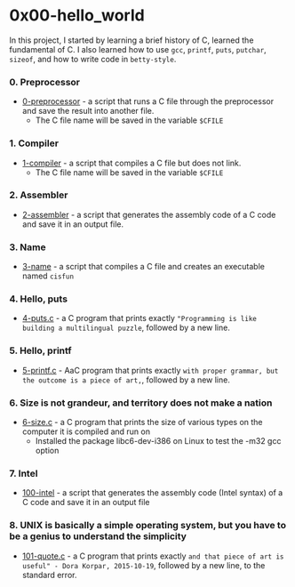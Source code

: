 # 0x00-hello_world

In this project, I started by learning a brief history of C, learned the fundamental of C. I also learned how to use ```gcc```, ```printf```, ```puts```, ```putchar```, ```sizeof```, and how to write code in ```betty-style```.

### 0. Preprocessor
- [0-preprocessor](https://github.com/jacobgbemi/alx-low_level_programming/blob/master/0x00-hello_world/0-preprocessor) - a script that runs a C file through the preprocessor and save the result into another file.
  - The C file name will be saved in the variable ```$CFILE```

### 1. Compiler
- [1-compiler](https://github.com/jacobgbemi/alx-low_level_programming/blob/master/0x00-hello_world/1-compiler) - a script that compiles a C file but does not link.
  - The C file name will be saved in the variable ```$CFILE```

### 2. Assembler
- [2-assembler](https://github.com/jacobgbemi/alx-low_level_programming/blob/master/0x00-hello_world/2-assembler) - a script that generates the assembly code of a C code and save it in an output file.

### 3. Name
- [3-name](https://github.com/jacobgbemi/alx-low_level_programming/blob/master/0x00-hello_world/3-name) - a script that compiles a C file and creates an executable named ```cisfun```

### 4. Hello, puts
- [4-puts.c](https://github.com/jacobgbemi/alx-low_level_programming/blob/master/0x00-hello_world/4-puts.c) - a C program that prints exactly ```"Programming is like building a multilingual puzzle```, followed by a new line.

### 5. Hello, printf
- [5-printf.c](https://github.com/jacobgbemi/alx-low_level_programming/blob/master/0x00-hello_world/5-printf.c) - AaC program that prints exactly ```with proper grammar, but the outcome is a piece of art,```, followed by a new line.

### 6. Size is not grandeur, and territory does not make a nation
- [6-size.c](https://github.com/jacobgbemi/alx-low_level_programming/blob/master/0x00-hello_world/6-size.c) - a C program that prints the size of various types on the computer it is compiled and run on
  - Installed the package libc6-dev-i386 on Linux to test the -m32 gcc option

### 7. Intel
- [100-intel](https://github.com/jacobgbemi/alx-low_level_programming/blob/master/0x00-hello_world/100-intel) - a script that generates the assembly code (Intel syntax) of a C code and save it in an output file

### 8. UNIX is basically a simple operating system, but you have to be a genius to understand the simplicity
- [101-quote.c](https://github.com/jacobgbemi/alx-low_level_programming/blob/master/0x00-hello_world/101-quote.c) - a C program that prints exactly ```and that piece of art is useful" - Dora Korpar, 2015-10-19```, followed by a new line, to the standard error. 
